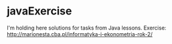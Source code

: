 # javaExercise
I'm holding here solutions for tasks from Java lessons.
Exercise: http://marionesta.cba.pl/informatyka-i-ekonometria-rok-2/
